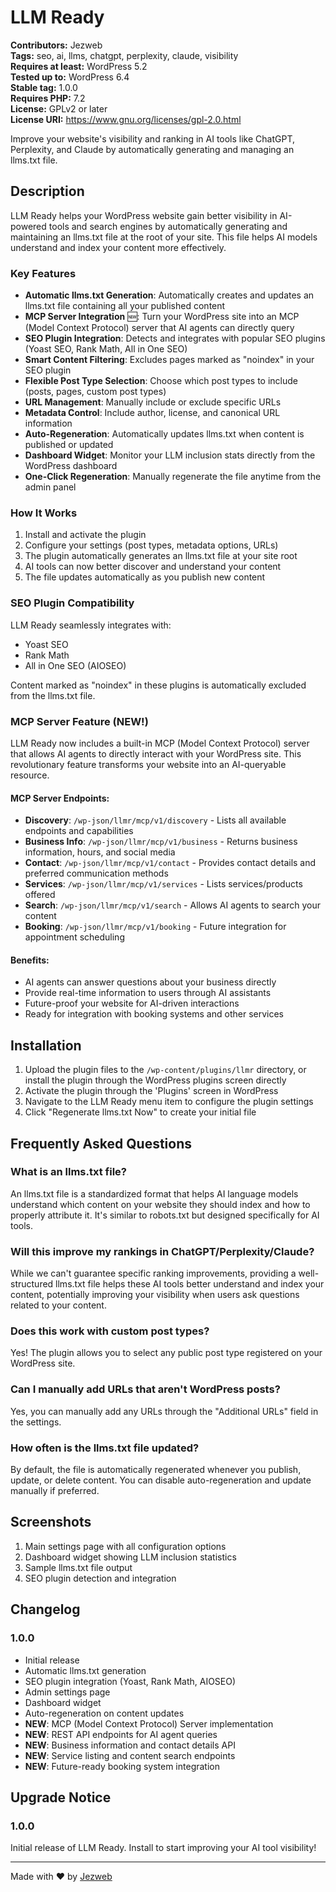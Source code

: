 # LLM Ready

**Contributors:** Jezweb  
**Tags:** seo, ai, llms, chatgpt, perplexity, claude, visibility  
**Requires at least:** WordPress 5.2  
**Tested up to:** WordPress 6.4  
**Stable tag:** 1.0.0  
**Requires PHP:** 7.2  
**License:** GPLv2 or later  
**License URI:** https://www.gnu.org/licenses/gpl-2.0.html  

Improve your website's visibility and ranking in AI tools like ChatGPT, Perplexity, and Claude by automatically generating and managing an llms.txt file.

## Description

LLM Ready helps your WordPress website gain better visibility in AI-powered tools and search engines by automatically generating and maintaining an llms.txt file at the root of your site. This file helps AI models understand and index your content more effectively.

### Key Features

* **Automatic llms.txt Generation**: Automatically creates and updates an llms.txt file containing all your published content
* **MCP Server Integration** 🆕: Turn your WordPress site into an MCP (Model Context Protocol) server that AI agents can directly query
* **SEO Plugin Integration**: Detects and integrates with popular SEO plugins (Yoast SEO, Rank Math, All in One SEO)
* **Smart Content Filtering**: Excludes pages marked as "noindex" in your SEO plugin
* **Flexible Post Type Selection**: Choose which post types to include (posts, pages, custom post types)
* **URL Management**: Manually include or exclude specific URLs
* **Metadata Control**: Include author, license, and canonical URL information
* **Auto-Regeneration**: Automatically updates llms.txt when content is published or updated
* **Dashboard Widget**: Monitor your LLM inclusion stats directly from the WordPress dashboard
* **One-Click Regeneration**: Manually regenerate the file anytime from the admin panel

### How It Works

1. Install and activate the plugin
2. Configure your settings (post types, metadata options, URLs)
3. The plugin automatically generates an llms.txt file at your site root
4. AI tools can now better discover and understand your content
5. The file updates automatically as you publish new content

### SEO Plugin Compatibility

LLM Ready seamlessly integrates with:
- Yoast SEO
- Rank Math
- All in One SEO (AIOSEO)

Content marked as "noindex" in these plugins is automatically excluded from the llms.txt file.

### MCP Server Feature (NEW!)

LLM Ready now includes a built-in MCP (Model Context Protocol) server that allows AI agents to directly interact with your WordPress site. This revolutionary feature transforms your website into an AI-queryable resource.

#### MCP Server Endpoints:

* **Discovery**: `/wp-json/llmr/mcp/v1/discovery` - Lists all available endpoints and capabilities
* **Business Info**: `/wp-json/llmr/mcp/v1/business` - Returns business information, hours, and social media
* **Contact**: `/wp-json/llmr/mcp/v1/contact` - Provides contact details and preferred communication methods
* **Services**: `/wp-json/llmr/mcp/v1/services` - Lists services/products offered
* **Search**: `/wp-json/llmr/mcp/v1/search` - Allows AI agents to search your content
* **Booking**: `/wp-json/llmr/mcp/v1/booking` - Future integration for appointment scheduling

#### Benefits:

* AI agents can answer questions about your business directly
* Provide real-time information to users through AI assistants
* Future-proof your website for AI-driven interactions
* Ready for integration with booking systems and other services

## Installation

1. Upload the plugin files to the `/wp-content/plugins/llmr` directory, or install the plugin through the WordPress plugins screen directly
2. Activate the plugin through the 'Plugins' screen in WordPress
3. Navigate to the LLM Ready menu item to configure the plugin settings
4. Click "Regenerate llms.txt Now" to create your initial file

## Frequently Asked Questions

### What is an llms.txt file?

An llms.txt file is a standardized format that helps AI language models understand which content on your website they should index and how to properly attribute it. It's similar to robots.txt but designed specifically for AI tools.

### Will this improve my rankings in ChatGPT/Perplexity/Claude?

While we can't guarantee specific ranking improvements, providing a well-structured llms.txt file helps these AI tools better understand and index your content, potentially improving your visibility when users ask questions related to your content.

### Does this work with custom post types?

Yes! The plugin allows you to select any public post type registered on your WordPress site.

### Can I manually add URLs that aren't WordPress posts?

Yes, you can manually add any URLs through the "Additional URLs" field in the settings.

### How often is the llms.txt file updated?

By default, the file is automatically regenerated whenever you publish, update, or delete content. You can disable auto-regeneration and update manually if preferred.

## Screenshots

1. Main settings page with all configuration options
2. Dashboard widget showing LLM inclusion statistics
3. Sample llms.txt file output
4. SEO plugin detection and integration

## Changelog

### 1.0.0
* Initial release
* Automatic llms.txt generation
* SEO plugin integration (Yoast, Rank Math, AIOSEO)
* Admin settings page
* Dashboard widget
* Auto-regeneration on content updates
* **NEW**: MCP (Model Context Protocol) Server implementation
* **NEW**: REST API endpoints for AI agent queries
* **NEW**: Business information and contact details API
* **NEW**: Service listing and content search endpoints
* **NEW**: Future-ready booking system integration

## Upgrade Notice

### 1.0.0
Initial release of LLM Ready. Install to start improving your AI tool visibility!

---

Made with ❤️ by [Jezweb](https://www.jezweb.com.au/)